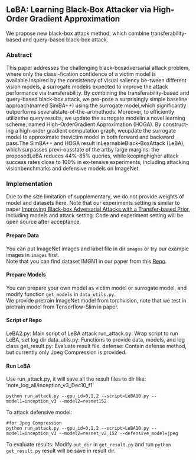 ## LeBA: Learning Black-Box Attacker via High-Order Gradient Approximation

We propose new black-box attack method, which combine transferability-based and query-based black-box attack.

### Abstract
This paper addresses the challenging black-boxadversarial attack problem, where only the classi-fication confidence of a victim model is available.Inspired by the consistency of visual saliency be-tween different vision models, a surrogate modelis expected to improve the attack performance via transferability. By combining the transferability-based and query-based black-box attack, we pro-pose  a  surprisingly  simple  baseline  approach(named  SimBA++)  using  the  surrogate  model,which significantly outperforms severalstate-of-the-artmethods. Moreover, to efficiently utilizethe query results, we update the surrogate modelin a novel learning scheme, named High-OrderGradient Approximation (HOGA). By construct-ing a high-order gradient computation graph, weupdate the surrogate model to approximate thevictim model in both forward and backward pass.The SimBA++ and HOGA result inLearnableBlack-BoxAttack (LeBA), which surpasses previ-ousstate of the artby large margins: the proposedLeBA reduces 44%-85% queries, while keepinghigher attack success rates close to 100% in ex-tensive experiments, including attacking visionbenchmarks and defensive models on ImageNet.

### Implementation
Due to the size limitation of supplementary, we do not provide weights of model and datasets here.  Note that our experiments setting is similar to paper [Improving Black-box Adversarial Attacks with a Transfer-based Prior](https://arxiv.org/pdf/1906.06919.pdf), including models and attack setting. Code and experiment setting will be open source after acceptance.

#### Prepare Data
You can put ImageNet images and label file in dir `images` or try our example images in `images` first.  
Note that you can find dataset IMGN1 in our paper from this [Repo](https://github.com/prior-guided-rgf/Prior-Guided-RGF). 

#### Prepare Models
You can prepare your own model as victim model or surrogate model, and  modify function `get_models` in `data_utils.py`.  
We provide pretrain ImageNet model from torchvision, note that we test in pretrain model from Tensorflow-Slim in paper.

#### Script of Repo
LeBA2.py: Main script of LeBA attack
run_attack.py:  Wrap script to run LeBA, set log dir
data_utils.py: Functions to provide data, models, and log class
get_result.py: Evaluate result file.
defense: Contain defense method, but currently only Jpeg Compression is provided.

#### Run LeBA

Use run_attack.py, it will save all the result files to dir like: 'note_log_all/inception_v3_Dec10_f1'
```
python run_attack.py --gpu_id=0,1,2 --script=LeBA10.py --model1=inception_v3 --model2=resnet152
```

To attack defensive model:
```
#for Jpeg Compression
python run_attack.py --gpu_id=0,1,2 --script=LeBA10.py --model1=inception_v3 --model2=resnet_v2_152 --defensive_model=jpeg
```

To evaluate results:
Modify `out_dir` in  `get_result.py`
and run `python get_result.py`
result will be save in result dir.




